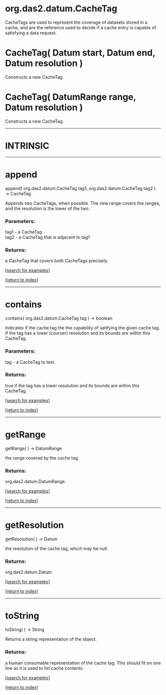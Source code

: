 # org.das2.datum.CacheTag

CacheTags are used to represent the coverage of datasets stored in a cache, and are
 the reference used to decide if a cache entry is capable of satisfying a data request.

# CacheTag( Datum start, Datum end, Datum resolution )
Constructs a new CacheTag.

# CacheTag( DatumRange range, Datum resolution )
Constructs a new CacheTag.

***
<a name="INTRINSIC"></a>
# INTRINSIC



***
<a name="append"></a>
# append
append( org.das2.datum.CacheTag tag1, org.das2.datum.CacheTag tag2 ) &rarr; CacheTag

Appends two CacheTags, when possible.  The new range covers the ranges, and the resolution is the lower of the two.

### Parameters:
tag1 - a CacheTag
<br>tag2 - a CacheTag that is adjacent to tag1

### Returns:
a CacheTag that covers both CacheTags precisely.

<a href="https://github.com/autoplot/dev/search?q=append&unscoped_q=append">[search for examples]</a>

<a href="https://github.com/autoplot/documentation/blob/master/javadoc/index-all.md">[return to index]</a>

***
<a name="contains"></a>
# contains
contains( org.das2.datum.CacheTag tag ) &rarr; boolean

Indicates if the cache tag the the capability of satifying the given cache tag.  If the tag has a lower (courser) resolution and its bounds are within
 this CacheTag.

### Parameters:
tag - a CacheTag to test.

### Returns:
true if the tag has a lower resolution and its bounds are within
 this CacheTag.

<a href="https://github.com/autoplot/dev/search?q=contains&unscoped_q=contains">[search for examples]</a>

<a href="https://github.com/autoplot/documentation/blob/master/javadoc/index-all.md">[return to index]</a>

***
<a name="getRange"></a>
# getRange
getRange(  ) &rarr; DatumRange

the range covered by the cache tag.

### Returns:
org.das2.datum.DatumRange


<a href="https://github.com/autoplot/dev/search?q=getRange&unscoped_q=getRange">[search for examples]</a>

<a href="https://github.com/autoplot/documentation/blob/master/javadoc/index-all.md">[return to index]</a>

***
<a name="getResolution"></a>
# getResolution
getResolution(  ) &rarr; Datum

the resolution of the cache tag, which may be null.

### Returns:
org.das2.datum.Datum


<a href="https://github.com/autoplot/dev/search?q=getResolution&unscoped_q=getResolution">[search for examples]</a>

<a href="https://github.com/autoplot/documentation/blob/master/javadoc/index-all.md">[return to index]</a>

***
<a name="toString"></a>
# toString
toString(  ) &rarr; String

Returns a string representation of the object.

### Returns:
a human consumable representation of the cache tag.  This should fit on
 one line as it is used to list cache contents.

<a href="https://github.com/autoplot/dev/search?q=toString&unscoped_q=toString">[search for examples]</a>

<a href="https://github.com/autoplot/documentation/blob/master/javadoc/index-all.md">[return to index]</a>

